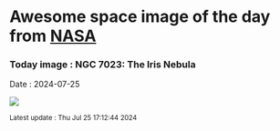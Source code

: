 
# Awesome space image of the day from [NASA](https://api.nasa.gov/)

### Today image : NGC 7023: The Iris Nebula
Date : 2024-07-25

![](https://apod.nasa.gov/apod/image/2407/NGC7023_LRGB_fin_sig1024.jpg)

<small>Latest update : Thu Jul 25 17:12:44 2024</small>
        